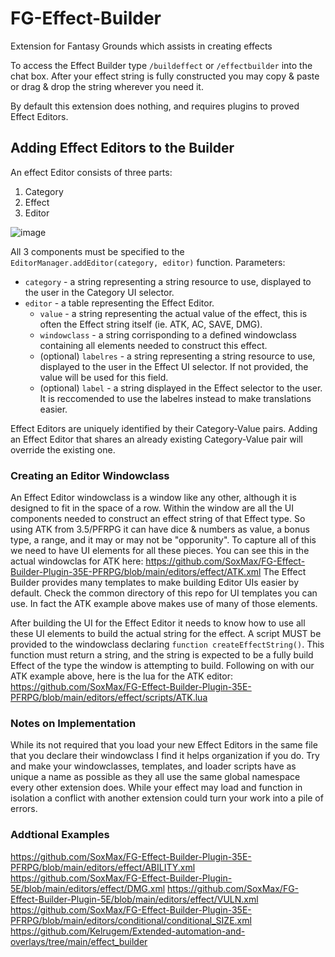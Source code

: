 # FG-Effect-Builder
Extension for Fantasy Grounds which assists in creating effects

To access the Effect Builder type `/buildeffect` or `/effectbuilder` into the chat box.
After your effect string is fully constructed you may copy & paste or drag & drop the string wherever you need it.

By default this extension does nothing, and requires plugins to proved Effect Editors.

## Adding Effect Editors to the Builder
An effect Editor consists of three parts:
1. Category
2. Effect
3. Editor

![image](https://user-images.githubusercontent.com/1742020/150987967-93ea6585-8325-4a1c-86b3-76c218f75dec.png)

All 3 components must be specified to the `EditorManager.addEditor(category, editor)` function.
Parameters:
* `category` - a string representing a string resource to use, displayed to the user in the Category UI selector.
* `editor` - a table representing the Effect Editor.
  * `value` - a string representing the actual value of the effect, this is often the Effect string itself (ie. ATK, AC, SAVE, DMG).
  * `windowclass` - a string corrisponding to a defined windowclass containing all elements needed to construct this effect.
  * (optional) `labelres` - a string representing a string resource to use, displayed to the user in the Effect UI selector. If not provided, the value will be used for this field. 
  * (optional) `label` - a string displayed in the Effect selector to the user. It is reccomended to use the labelres instead to make translations easier.

Effect Editors are uniquely identified by their Category-Value pairs. Adding an Effect Editor that shares an already existing Category-Value pair will override the existing one.

### Creating an Editor Windowclass
An Effect Editor windowclass is a window like any other, although it is designed to fit in the space of a row. Within the window are all the UI components needed to construct an effect string of that Effect type. So using ATK from 3.5/PFRPG it can have dice & numbers as value, a bonus type, a range, and it may or may not be "opporunity". To capture all of this we need to have UI elements for all these pieces. You can see this in the actual windowclas for ATK here: https://github.com/SoxMax/FG-Effect-Builder-Plugin-35E-PFRPG/blob/main/editors/effect/ATK.xml
The Effect Builder provides many templates to make building Editor UIs easier by default. Check the common directory of this repo for UI templates you can use. In fact the ATK example above makes use of many of those elements.

After building the UI for the Effect Editor it needs to know how to use all these UI elements to build the actual string for the effect. A script MUST be provided to the windowclass declaring `function createEffectString()`. This function must return a string, and the string is expected to be a fully build Effect of the type the window is attempting to build. Following on with our ATK example above, here is the lua for the ATK editor: https://github.com/SoxMax/FG-Effect-Builder-Plugin-35E-PFRPG/blob/main/editors/effect/scripts/ATK.lua

### Notes on Implementation
While its not required that you load your new Effect Editors in the same file that you declare their windowclass I find it helps organization if you do.
Try and make your windowclasses, templates, and loader scripts have as unique a name as possible as they all use the same global namespace every other extension does. While your effect may load and function in isolation a conflict with another extension could turn your work into a pile of errors.

### Addtional Examples
https://github.com/SoxMax/FG-Effect-Builder-Plugin-35E-PFRPG/blob/main/editors/effect/ABILITY.xml
https://github.com/SoxMax/FG-Effect-Builder-Plugin-5E/blob/main/editors/effect/DMG.xml
https://github.com/SoxMax/FG-Effect-Builder-Plugin-5E/blob/main/editors/effect/VULN.xml
https://github.com/SoxMax/FG-Effect-Builder-Plugin-35E-PFRPG/blob/main/editors/conditional/conditional_SIZE.xml
https://github.com/Kelrugem/Extended-automation-and-overlays/tree/main/effect_builder
